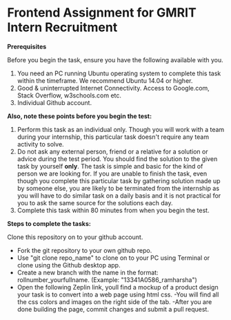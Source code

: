 # Frontend Assignment for GMRIT Intern Recruitment

**Prerequisites**

Before you begin the task, ensure you have the following available with you.

1. You need an PC running Ubuntu operating system to complete this task within the timeframe. We recommend Ubuntu 14.04 or higher.
2. Good & uninterrupted Internet Connectivity. Access to Google.com, Stack Overflow, w3schools.com etc.
3. Individual Github account.

**Also, note these points before you begin the test:**

1. Perform this task as an individual only. Though you will work with a team during your internship, this particular task doesn't require any team activity to solve. 
2. Do not ask any external person, friend or a relative for a solution or advice during the test period. You should find the solution to the given task by yourself **only**. The task is simple and basic for the kind of person we are looking for. If you are unable to finish the task, even though you complete this particular task by gathering solution made up by someone else, you are likely to be terminated from the internship as you will have to do similar task on a daily basis and it is not practical for you to ask the same source for the solutions each day.
3. Complete this task within 80 minutes from when you begin the test.

**Steps to complete the tasks:**

Clone this repository on to your github account.

- Fork the git repository to your own github repo.
- Use "git clone repo_name" to clone on to your PC using Terminal or clone using the Github desktop app.
- Create a new branch with the name in the format: rollnumber_yourfullname. (Example: "13341A0586_ramharsha")
- Open the following Zeplin link, youll find a mockup of a product design your task is to convert into a web page using html css.
-You will find all the css colors and images on the right side of the tab.
-After you are done building the page, commit changes and submit a pull request.

